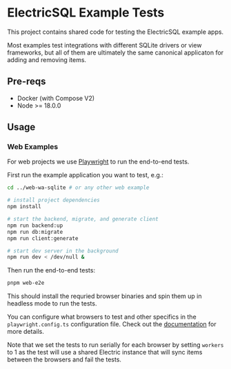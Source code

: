 
# ElectricSQL Example Tests

This project contains shared code for testing the ElectricSQL example apps.

Most examples test integrations with different SQLite drivers or view frameworks, but all of them are ultimately the same canonical applicaton for adding and removing items.

## Pre-reqs

- Docker (with Compose V2)
- Node >= 18.0.0

## Usage

### Web Examples

For web projects we use [Playwright](https://playwright.dev/) to run the end-to-end tests.

First run the example application you want to test, e.g.:
```sh
cd ../web-wa-sqlite # or any other web example

# install project dependencies
npm install

# start the backend, migrate, and generate client
npm run backend:up
npm run db:migrate
npm run client:generate

# start dev server in the background
npm run dev < /dev/null &
```

Then run the end-to-end tests:
```sh
pnpm web-e2e
```

This should install the requried browser binaries and spin them up in headless mode to run the tests.

You can configure what browsers to test and other specifics in the `playwright.config.ts` configuration file. Check out the [documentation](https://playwright.dev/docs/test-configuration) for more details.

Note that we set the tests to run serially for each browser by setting `workers` to 1 as the test will use a shared Electric instance that will sync items between the browsers and fail the tests.
